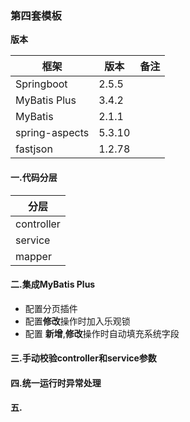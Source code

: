 ### 第四套模板

**版本**

| 框架           | 版本   | 备注 |
| -------------- | ------ | ---- |
| Springboot     | 2.5.5  |      |
| MyBatis Plus   | 3.4.2  |      |
| MyBatis        | 2.1.1  |      |
| spring-aspects | 5.3.10 |      |
| fastjson       | 1.2.78 |      |



#### 一.代码分层

| 分层       |
| ---------- |
| controller |
| service    |
| mapper     |



#### 二.集成MyBatis Plus

- 配置分页插件
- 配置**修改**操作时加入乐观锁
- 配置 **新增**,**修改**操作时自动填充系统字段



#### 三.手动校验controller和service参数



#### 四.统一运行时异常处理



#### 五.